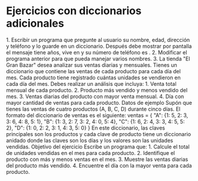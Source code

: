 <h1>Ejercicios con diccionarios adicionales</h1>
<p>1. Escribir un programa que pregunte al usuario su nombre, edad,
dirección y teléfono y lo guarde en un diccionario. Después debe
mostrar por pantalla el mensaje <nombre> tiene <edad> años,
vive en <dirección> y su número de teléfono es
<teléfono>.
2. Modificar el programa anterior para que pueda manejar varios nombres.
3. La tienda "El Gran Bazar" desea analizar sus ventas diarias y mensuales. Tienes
un diccionario que contiene las ventas de cada producto para cada día del mes.
Cada producto tiene registrado cuántas unidades se vendieron en cada día del
mes.
Debes realizar un análisis que incluya:
1. Venta total mensual de cada producto.
2. Producto más vendido y menos vendido del mes.
3. Ventas diarias del producto con mayor venta mensual.
4. Día con mayor cantidad de ventas para cada producto.
Datos de ejemplo
Supón que tienes las ventas de cuatro productos (A, B, C, D) durante cinco días. El
formato del diccionario de ventas es el siguiente:
ventas = {
"A": {1: 5, 2: 3, 3: 6, 4: 8, 5: 1},
"B": {1: 3, 2: 7, 3: 2, 4: 0, 5: 4},
"C": {1: 6, 2: 4, 3: 3, 4: 5, 5: 2},
"D": {1: 0, 2: 2, 3: 1, 4: 3, 5: 0}
}
En este diccionario, las claves principales son los productos y cada clave de producto
tiene un diccionario anidado donde las claves son los días y los valores son las unidades
vendidas.
Objetivo del ejercicio
Escribe un programa que:
1. Calcule el total de unidades vendidas en el mes para cada producto.
2. Identifique el producto con más y menos ventas en el mes.
3. Muestre las ventas diarias del producto más vendido.
4. Encuentre el día con la mayor venta para cada producto.
</p>
